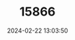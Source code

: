 ---
title: "15866"
category: "Pacifastacus fortis"
draft: false
date: 2024-02-22 13:03:50
languages:
  English: ["Placid Crayfish", "Shasta Crayfish"]
---